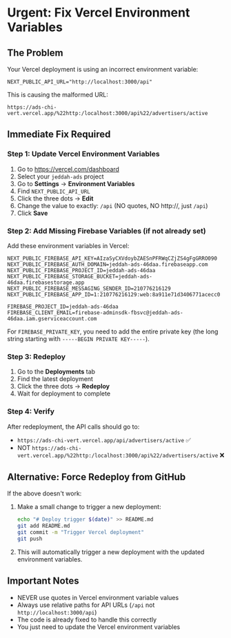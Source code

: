 # Urgent: Fix Vercel Environment Variables

## The Problem
Your Vercel deployment is using an incorrect environment variable:
```
NEXT_PUBLIC_API_URL="http://localhost:3000/api"
```

This is causing the malformed URL:
```
https://ads-chi-vert.vercel.app/%22http:/localhost:3000/api%22/advertisers/active
```

## Immediate Fix Required

### Step 1: Update Vercel Environment Variables

1. Go to https://vercel.com/dashboard
2. Select your `jeddah-ads` project
3. Go to **Settings** → **Environment Variables**
4. Find `NEXT_PUBLIC_API_URL`
5. Click the three dots → **Edit**
6. Change the value to exactly: `/api` (NO quotes, NO http://, just `/api`)
7. Click **Save**

### Step 2: Add Missing Firebase Variables (if not already set)

Add these environment variables in Vercel:

```
NEXT_PUBLIC_FIREBASE_API_KEY=AIzaSyCXVdoybZAESnPFRWqCZjZS4gFgGRRO090
NEXT_PUBLIC_FIREBASE_AUTH_DOMAIN=jeddah-ads-46daa.firebaseapp.com
NEXT_PUBLIC_FIREBASE_PROJECT_ID=jeddah-ads-46daa
NEXT_PUBLIC_FIREBASE_STORAGE_BUCKET=jeddah-ads-46daa.firebasestorage.app
NEXT_PUBLIC_FIREBASE_MESSAGING_SENDER_ID=210776216129
NEXT_PUBLIC_FIREBASE_APP_ID=1:210776216129:web:8a911e71d3406771acecc0

FIREBASE_PROJECT_ID=jeddah-ads-46daa
FIREBASE_CLIENT_EMAIL=firebase-adminsdk-fbsvc@jeddah-ads-46daa.iam.gserviceaccount.com
```

For `FIREBASE_PRIVATE_KEY`, you need to add the entire private key (the long string starting with `-----BEGIN PRIVATE KEY-----`).

### Step 3: Redeploy

1. Go to the **Deployments** tab
2. Find the latest deployment
3. Click the three dots → **Redeploy**
4. Wait for deployment to complete

### Step 4: Verify

After redeployment, the API calls should go to:
- `https://ads-chi-vert.vercel.app/api/advertisers/active` ✅
- NOT `https://ads-chi-vert.vercel.app/%22http:/localhost:3000/api%22/advertisers/active` ❌

## Alternative: Force Redeploy from GitHub

If the above doesn't work:

1. Make a small change to trigger a new deployment:
   ```bash
   echo "# Deploy trigger $(date)" >> README.md
   git add README.md
   git commit -m "Trigger Vercel deployment"
   git push
   ```

2. This will automatically trigger a new deployment with the updated environment variables.

## Important Notes

- NEVER use quotes in Vercel environment variable values
- Always use relative paths for API URLs (`/api` not `http://localhost:3000/api`)
- The code is already fixed to handle this correctly
- You just need to update the Vercel environment variables